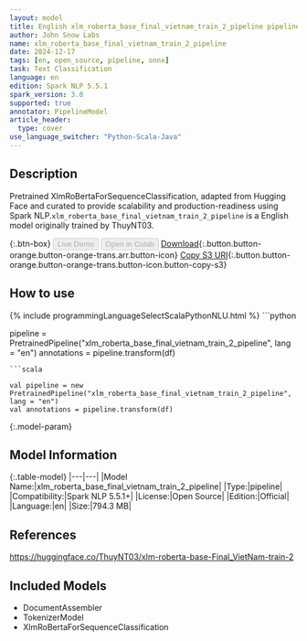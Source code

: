 ```yaml
---
layout: model
title: English xlm_roberta_base_final_vietnam_train_2_pipeline pipeline XlmRoBertaForSequenceClassification from ThuyNT03
author: John Snow Labs
name: xlm_roberta_base_final_vietnam_train_2_pipeline
date: 2024-12-17
tags: [en, open_source, pipeline, onnx]
task: Text Classification
language: en
edition: Spark NLP 5.5.1
spark_version: 3.0
supported: true
annotator: PipelineModel
article_header:
  type: cover
use_language_switcher: "Python-Scala-Java"
---
```


## Description

Pretrained XlmRoBertaForSequenceClassification, adapted from Hugging Face and curated to provide scalability and production-readiness using Spark NLP.`xlm_roberta_base_final_vietnam_train_2_pipeline` is a English model originally trained by ThuyNT03.

{:.btn-box}
<button class="button button-orange" disabled>Live Demo</button>
<button class="button button-orange" disabled>Open in Colab</button>
[Download](https://s3.amazonaws.com/auxdata.johnsnowlabs.com/public/models/xlm_roberta_base_final_vietnam_train_2_pipeline_en_5.5.1_3.0_1734417515042.zip){:.button.button-orange.button-orange-trans.arr.button-icon}
[Copy S3 URI](s3://auxdata.johnsnowlabs.com/public/models/xlm_roberta_base_final_vietnam_train_2_pipeline_en_5.5.1_3.0_1734417515042.zip){:.button.button-orange.button-orange-trans.button-icon.button-copy-s3}

## How to use



<div class="tabs-box" markdown="1">
{% include programmingLanguageSelectScalaPythonNLU.html %}
```python

pipeline = PretrainedPipeline("xlm_roberta_base_final_vietnam_train_2_pipeline", lang = "en")
annotations =  pipeline.transform(df)   

```
```scala

val pipeline = new PretrainedPipeline("xlm_roberta_base_final_vietnam_train_2_pipeline", lang = "en")
val annotations = pipeline.transform(df)

```
</div>

{:.model-param}
## Model Information

{:.table-model}
|---|---|
|Model Name:|xlm_roberta_base_final_vietnam_train_2_pipeline|
|Type:|pipeline|
|Compatibility:|Spark NLP 5.5.1+|
|License:|Open Source|
|Edition:|Official|
|Language:|en|
|Size:|794.3 MB|

## References

https://huggingface.co/ThuyNT03/xlm-roberta-base-Final_VietNam-train-2

## Included Models

- DocumentAssembler
- TokenizerModel
- XlmRoBertaForSequenceClassification